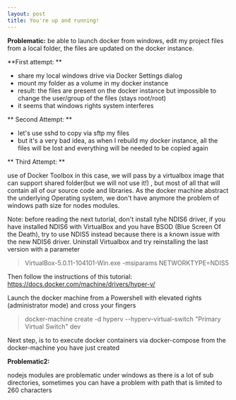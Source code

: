 ```yaml
---
layout: post
title: You're up and running!
---
```


**Problematic:**
be able to launch docker from windows, edit my project files from a local folder, the files are updated on the docker instance.


**First attempt: **
 - share my local windows drive via Docker Settings dialog
 - mount my folder as a volume in my docker instance
 - result: the files are present on the docker instance but impossible to change the user/group of the files (stays root/root)
 - it seems that windows rights system interferes
 
** Second Attempt: **
 - let's use sshd to copy via sftp my files
 - but it's a very bad idea, as when I rebuild my docker instance, all the files will be lost and everything 
 will be needed to be copied again

** Third Attempt: **

use of Docker Toolbox
in this case, we will pass by a virtualbox image that can support shared folder(but we will not use it!) , but most of all that will  contain all of our source code and libraries.
As the docker machine abstract the underlying Operating system, we don't have anymore the problem of windows path size for nodes modules.

Note: before reading the next tutorial, don't install tyhe NDIS6 driver, if you have installed NDIS6 with VirtualBox and you have BSOD (Blue Screen Of the Death), try to use NDIS5 instead because there is a known issue with the new NDIS6 driver. Uninstall Virtualbox and try reinstalling the last version with a parameter

> VirtualBox-5.0.11-104101-Win.exe -msiparams NETWORKTYPE=NDIS5

Then follow the instructions of this tutorial: https://docs.docker.com/machine/drivers/hyper-v/

Launch the docker machine from a Powershell with elevated rights (administrator mode) and cross your fingers
> docker-machine create -d hyperv --hyperv-virtual-switch "Primary Virtual Switch" dev

Next step, is to to execute docker containers via docker-compose from the docker-machine you have just created

**Problematic2:**

nodejs modules are problematic under windows as there is a lot of sub directories, sometimes you can have a problem with 
path that is limited to 260 characters
